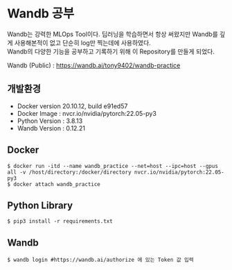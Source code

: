 # Wandb 공부

Wandb는 강력한 MLOps Tool이다. 딥러닝을 학습하면서 항상 써왔지만 Wandb를 깊게 사용해본적이 없고 단순히 log만 찍는데에 사용하였다.  
Wandb의 다양한 기능을 공부하고 기록하기 위해 이 Repository를 만들게 되었다.  

Wandb (Public) : https://wandb.ai/tony9402/wandb-practice

## 개발환경

- Docker version 20.10.12, build e91ed57
- Docker Image : nvcr.io/nvidia/pytorch:22.05-py3
- Python Version : 3.8.13
- Wandb Version : 0.12.21

## Docker

```
$ docker run -itd --name wandb_practice --net=host --ipc=host --gpus all -v /host/directory:/docker/directory nvcr.io/nvidia/pytorch:22.05-py3
$ docker attach wandb_practice
```

## Python Library

```
$ pip3 install -r requirements.txt
```

## Wandb

```
$ wandb login #https://wandb.ai/authorize 에 있는 Token 값 입력
```
